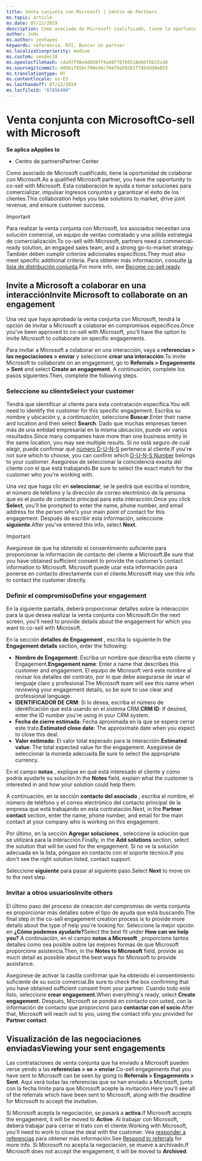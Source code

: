 ```yaml
---
title: Venta conjunta con Microsoft | Centro de Partners
ms.topic: article
ms.date: 07/12/2019
description: Como asociado de Microsoft cualificado, tiene la oportunidad de colaborar con Microsoft. Esta colaboración le ayuda a tomar soluciones para comercializar, impulsar ingresos conjuntos y garantizar el éxito de los clientes.
author: JnHs
ms.author: jenhayes
keywords: referencia, RFI, Buscar un partner
ms.localizationpriority: medium
ms.custom: seodec18
ms.openlocfilehash: cda97f98e4d050ff4a48f78760518eb6f5b22cd4
ms.sourcegitcommit: dd961f85bc790e56c70479a5926177454dd8e855
ms.translationtype: HT
ms.contentlocale: es-ES
ms.lasthandoff: 07/12/2019
ms.locfileid: "67856490"
---
```

# <a name="co-sell-with-microsoft"></a><span data-ttu-id="5ee08-105">Venta conjunta con Microsoft</span><span class="sxs-lookup"><span data-stu-id="5ee08-105">Co-sell with Microsoft</span></span>

<span data-ttu-id="5ee08-106">**Se aplica a**</span><span class="sxs-lookup"><span data-stu-id="5ee08-106">**Applies to**</span></span>

-  <span data-ttu-id="5ee08-107">Centro de partners</span><span class="sxs-lookup"><span data-stu-id="5ee08-107">Partner Center</span></span>

<span data-ttu-id="5ee08-108">Como asociado de Microsoft cualificado, tiene la oportunidad de colaborar con Microsoft.</span><span class="sxs-lookup"><span data-stu-id="5ee08-108">As a qualified Microsoft partner, you have the opportunity to co-sell with Microsoft.</span></span> <span data-ttu-id="5ee08-109">Esta colaboración le ayuda a tomar soluciones para comercializar, impulsar ingresos conjuntos y garantizar el éxito de los clientes.</span><span class="sxs-lookup"><span data-stu-id="5ee08-109">This collaboration helps you take solutions to market, drive joint revenue, and ensure customer success.</span></span>

> [!IMPORTANT]
> <span data-ttu-id="5ee08-110">Para realizar la venta conjunta con Microsoft, los asociados necesitan una solución comercial, un equipo de ventas contratado y una sólida estrategia de comercialización.</span><span class="sxs-lookup"><span data-stu-id="5ee08-110">To co-sell with Microsoft, partners need a commercial-ready solution, an engaged sales team, and a strong go-to-market strategy.</span></span> <span data-ttu-id="5ee08-111">También deben cumplir criterios adicionales específicos.</span><span class="sxs-lookup"><span data-stu-id="5ee08-111">They must also meet specific additional criteria.</span></span> <span data-ttu-id="5ee08-112">Para obtener más información, consulte [la lista de distribución conjunta](https://partner.microsoft.com/reach-customers/selling-with-microsoft#become-ready).</span><span class="sxs-lookup"><span data-stu-id="5ee08-112">For more info, see [Become co-sell ready](https://partner.microsoft.com/reach-customers/selling-with-microsoft#become-ready).</span></span>

## <a name="invite-microsoft-to-collaborate-on-an-engagement"></a><span data-ttu-id="5ee08-113">Invite a Microsoft a colaborar en una interacción</span><span class="sxs-lookup"><span data-stu-id="5ee08-113">Invite Microsoft to collaborate on an engagement</span></span>

<span data-ttu-id="5ee08-114">Una vez que haya aprobado la venta conjunta con Microsoft, tendrá la opción de invitar a Microsoft a colaborar en compromisos específicos.</span><span class="sxs-lookup"><span data-stu-id="5ee08-114">Once you've been approved to co-sell with Microsoft, you'll have the option to invite Microsoft to collaborate on specific engagements.</span></span>

<span data-ttu-id="5ee08-115">Para invitar a Microsoft a colaborar en una interacción, vaya a **referencias > las negociaciones > enviar** y seleccione **crear una interacción**.</span><span class="sxs-lookup"><span data-stu-id="5ee08-115">To invite Microsoft to collaborate on an engagement, go to **Referrals > Engagements > Sent** and select **Create an engagement**.</span></span> <span data-ttu-id="5ee08-116">A continuación, complete los pasos siguientes.</span><span class="sxs-lookup"><span data-stu-id="5ee08-116">Then, complete the following steps.</span></span>

### <a name="select-your-customer"></a><span data-ttu-id="5ee08-117">Seleccione su cliente</span><span class="sxs-lookup"><span data-stu-id="5ee08-117">Select your customer</span></span>

<span data-ttu-id="5ee08-118">Tendrá que identificar al cliente para esta contratación específica.</span><span class="sxs-lookup"><span data-stu-id="5ee08-118">You will need to identify the customer for this specific engagement.</span></span> <span data-ttu-id="5ee08-119">Escriba su nombre y ubicación y, a continuación, seleccione **Buscar**.</span><span class="sxs-lookup"><span data-stu-id="5ee08-119">Enter their name and location and then select **Search**.</span></span> <span data-ttu-id="5ee08-120">Dado que muchas empresas tienen más de una entidad empresarial en la misma ubicación, puede ver varios resultados.</span><span class="sxs-lookup"><span data-stu-id="5ee08-120">Since many companies have more than one business entity in the same location, you may see multiple results.</span></span> <span data-ttu-id="5ee08-121">Si no está seguro de cuál elegir, puede confirmar qué [número D-U-N-S](https://www.dnb.com/duns-number.html) pertenece al cliente.</span><span class="sxs-lookup"><span data-stu-id="5ee08-121">If you're not sure which to choose, you can confirm which [D-U-N-S Number](https://www.dnb.com/duns-number.html) belongs to your customer.</span></span> <span data-ttu-id="5ee08-122">Asegúrese de seleccionar la coincidencia exacta del cliente con el que está trabajando.</span><span class="sxs-lookup"><span data-stu-id="5ee08-122">Be sure to select the exact match for the customer who you're working with.</span></span> 

<span data-ttu-id="5ee08-123">Una vez que haga clic en **seleccionar**, se le pedirá que escriba el nombre, el número de teléfono y la dirección de correo electrónico de la persona que es el punto de contacto principal para esta interacción.</span><span class="sxs-lookup"><span data-stu-id="5ee08-123">Once you click **Select**, you'll be prompted to enter the name, phone number, and email address for the person who's your main point of contact for this engagement.</span></span> <span data-ttu-id="5ee08-124">Después de escribir esta información, seleccione **siguiente**.</span><span class="sxs-lookup"><span data-stu-id="5ee08-124">After you've entered this info, select **Next**.</span></span>

> [!IMPORTANT]
> <span data-ttu-id="5ee08-125">Asegúrese de que ha obtenido el consentimiento suficiente para proporcionar la información de contacto del cliente a Microsoft.</span><span class="sxs-lookup"><span data-stu-id="5ee08-125">Be sure that you have obtained sufficient consent to provide the customer’s contact information to Microsoft.</span></span> <span data-ttu-id="5ee08-126">Microsoft puede usar esta información para ponerse en contacto directamente con el cliente.</span><span class="sxs-lookup"><span data-stu-id="5ee08-126">Microsoft may use this info to contact the customer directly.</span></span>

### <a name="define-your-engagement"></a><span data-ttu-id="5ee08-127">Definir el compromiso</span><span class="sxs-lookup"><span data-stu-id="5ee08-127">Define your engagement</span></span>

<span data-ttu-id="5ee08-128">En la siguiente pantalla, deberá proporcionar detalles sobre la interacción para la que desea realizar la venta conjunta con Microsoft.</span><span class="sxs-lookup"><span data-stu-id="5ee08-128">On the next screen, you'll need to provide details about the engagement for which you want to co-sell with Microsoft.</span></span>

<span data-ttu-id="5ee08-129">En la sección **detalles de Engagement** , escriba lo siguiente:</span><span class="sxs-lookup"><span data-stu-id="5ee08-129">In the **Engagement details** section, enter the following:</span></span>
- <span data-ttu-id="5ee08-130">**Nombre de Engagement**: Escriba un nombre que describa este cliente y Engagement.</span><span class="sxs-lookup"><span data-stu-id="5ee08-130">**Engagement name**: Enter a name that describes this customer and engagement.</span></span> <span data-ttu-id="5ee08-131">El equipo de Microsoft verá este nombre al revisar los detalles del contrato, por lo que debe asegurarse de usar el lenguaje claro y profesional.</span><span class="sxs-lookup"><span data-stu-id="5ee08-131">The Microsoft team will see this name when reviewing your engagement details, so be sure to use clear and professional language.</span></span>
- <span data-ttu-id="5ee08-132">**IDENTIFICADOR DE CRM**: Si lo desea, escriba el número de identificación que está usando en el sistema CRM.</span><span class="sxs-lookup"><span data-stu-id="5ee08-132">**CRM ID**: If desired, enter the ID number you're using in your CRM system.</span></span>
- <span data-ttu-id="5ee08-133">**Fecha de cierre estimada**: Fecha aproximada en la que se espera cerrar este trato.</span><span class="sxs-lookup"><span data-stu-id="5ee08-133">**Estimated close date**: The approximate date when you expect to close this deal.</span></span>
- <span data-ttu-id="5ee08-134">**Valor estimado**: El valor total esperado para la interacción.</span><span class="sxs-lookup"><span data-stu-id="5ee08-134">**Estimated value**: The total expected value for the engagement.</span></span> <span data-ttu-id="5ee08-135">Asegúrese de seleccionar la moneda adecuada.</span><span class="sxs-lookup"><span data-stu-id="5ee08-135">Be sure to select the appropriate currency.</span></span>

<span data-ttu-id="5ee08-136">En el campo **notas** , explique en qué está interesado el cliente y cómo podría ayudarle su solución.</span><span class="sxs-lookup"><span data-stu-id="5ee08-136">In the **Notes** field, explain what the customer is interested in and how your solution could help them.</span></span>

 <span data-ttu-id="5ee08-137">A continuación, en la sección **contacto del asociado** , escriba el nombre, el número de teléfono y el correo electrónico del contacto principal de la empresa que está trabajando en esta contratación.</span><span class="sxs-lookup"><span data-stu-id="5ee08-137">Next, in the **Partner contact** section, enter the name, phone number, and email for the main contact at your company who is working on this engagement.</span></span>

<span data-ttu-id="5ee08-138">Por último, en la sección **Agregar soluciones** , seleccione la solución que se utilizará para la interacción.</span><span class="sxs-lookup"><span data-stu-id="5ee08-138">Finally, in the **Add solutions** section, select the solution that will be used for the engagement.</span></span> <span data-ttu-id="5ee08-139">Si no ve la solución adecuada en la lista, póngase en contacto con el soporte técnico.</span><span class="sxs-lookup"><span data-stu-id="5ee08-139">If you don't see the right solution listed, contact support.</span></span>

<span data-ttu-id="5ee08-140">Seleccione **siguiente** para pasar al siguiente paso.</span><span class="sxs-lookup"><span data-stu-id="5ee08-140">Select **Next** to move on to the next step.</span></span>

### <a name="invite-others"></a><span data-ttu-id="5ee08-141">Invitar a otros usuarios</span><span class="sxs-lookup"><span data-stu-id="5ee08-141">Invite others</span></span>

<span data-ttu-id="5ee08-142">El último paso del proceso de creación del compromiso de venta conjunta es proporcionar más detalles sobre el tipo de ayuda que está buscando.</span><span class="sxs-lookup"><span data-stu-id="5ee08-142">The final step in the co-sell engagement creation process is to provide more details about the type of help you're looking for.</span></span> <span data-ttu-id="5ee08-143">Seleccione la mejor opción en **¿Cómo podemos ayudarle?**</span><span class="sxs-lookup"><span data-stu-id="5ee08-143">Select the best fit under **How can we help you?**</span></span> <span data-ttu-id="5ee08-144">A continuación, en el campo **notas a Microsoft** , proporcione tantos detalles como sea posible sobre las mejores formas de que Microsoft proporcione asistencia.</span><span class="sxs-lookup"><span data-stu-id="5ee08-144">Then, in the **Notes to Microsoft** field, provide as much detail as possible about the best ways for Microsoft to provide assistance.</span></span>

<span data-ttu-id="5ee08-145">Asegúrese de activar la casilla confirmar que ha obtenido el consentimiento suficiente de su socio comercial.</span><span class="sxs-lookup"><span data-stu-id="5ee08-145">Be sure to check the box confirming that you have obtained sufficient consent from your partner.</span></span> <span data-ttu-id="5ee08-146">Cuando todo esté listo, seleccione **crear engagement.**</span><span class="sxs-lookup"><span data-stu-id="5ee08-146">When everything's ready, select **Create engagement.**</span></span> <span data-ttu-id="5ee08-147">Después, Microsoft se pondrá en contacto con usted, con la información de contacto que proporcionó para **contactar con el socio**.</span><span class="sxs-lookup"><span data-stu-id="5ee08-147">After that, Microsoft will reach out to you, using the contact info you provided for **Partner contact**.</span></span>

## <a name="viewing-your-sent-engagements"></a><span data-ttu-id="5ee08-148">Visualización de las negociaciones enviadas</span><span class="sxs-lookup"><span data-stu-id="5ee08-148">Viewing your sent engagements</span></span>

<span data-ttu-id="5ee08-149">Las contrataciones de venta conjunta que ha enviado a Microsoft pueden verse yendo a las **referencias > se > enviar**.</span><span class="sxs-lookup"><span data-stu-id="5ee08-149">Co-sell engagements that you have sent to Microsoft can be seen by going to **Referrals > Engagements > Sent**.</span></span> <span data-ttu-id="5ee08-150">Aquí verá todas las referencias que se han enviado a Microsoft, junto con la fecha límite para que Microsoft acepte la invitación.</span><span class="sxs-lookup"><span data-stu-id="5ee08-150">Here you'll see all of the referrals which have been sent to Microsoft, along with the deadline for Microsoft to accept the invitation.</span></span>

<span data-ttu-id="5ee08-151">Si Microsoft acepta la negociación, se pasará a **activa**.</span><span class="sxs-lookup"><span data-stu-id="5ee08-151">If Microsoft accepts the engagement, it will be moved to **Active**.</span></span> <span data-ttu-id="5ee08-152">Al trabajar con Microsoft, deberá trabajar para cerrar el trato con el cliente.</span><span class="sxs-lookup"><span data-stu-id="5ee08-152">Working with Microsoft, you'll need to work to close the deal with the customer.</span></span> <span data-ttu-id="5ee08-153">Vea [responder a referencias](responding-to-referrals.md) para obtener más información.</span><span class="sxs-lookup"><span data-stu-id="5ee08-153">See [Respond to referrals](responding-to-referrals.md) for more info.</span></span> <span data-ttu-id="5ee08-154">Si Microsoft no acepta la negociación, se mueve a archivado.</span><span class="sxs-lookup"><span data-stu-id="5ee08-154">If Microsoft does not accept the engagement, it will be moved to **Archived**.</span></span>
